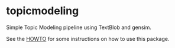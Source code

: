 # topicmodeling

Simple Topic Modeling pipeline using TextBlob and gensim.

See the [HOWTO](HOWTO.md) for some instructions on how to use this package. 
